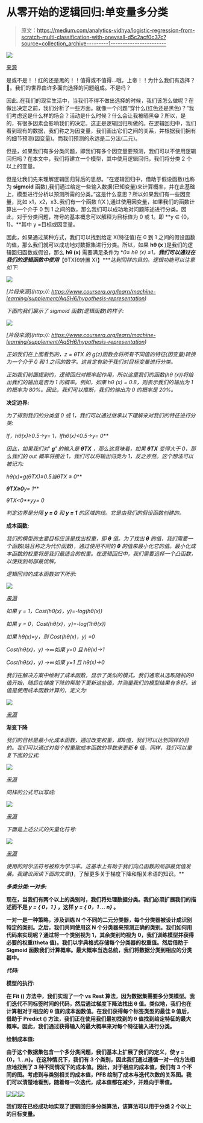 # 从零开始的逻辑回归:单变量多分类

> 原文：<https://medium.com/analytics-vidhya/logistic-regression-from-scratch-multi-classification-with-onevsall-d5c2acf0c37c?source=collection_archive---------1----------------------->

![](img/0f24d53a6868f6e6fc55a8745085e81d.png)

[来源](https://www.coursera.org/learn/machine-learning)

是或不是！！红的还是黑的！！值得或不值得…哦，上帝！！为什么我们有选择？🤔。我们的世界由许多面向选择的问题组成。不是吗？

因此..在我们的现实生活中，当我们不得不做出选择的时候，我们该怎么做呢？在做出决定之前，我们分析了一些方面。就像一个问题“穿什么(红色还是黑色)？”我们考虑这是什么样的场合？活动是什么时候？什么会让我被晒黑😁？所以，是的，有很多因素会影响我们的决定。这正是逻辑回归所做的。在逻辑回归中，我们看到现有的数据，我们称之为因变量，我们画出它们之间的关系，并根据我们拥有的细节预测(因变量)。而我们预测的永远是二分法(二元)。

但是，如果我们有多分类问题，即我们有多个因变量要预测，我们可以不使用逻辑回归吗？在本文中，我们将建立一个模型，其中使用逻辑回归，我们将分类 2 个以上的变量。

但是让我们先来理解逻辑回归背后的思想。“在逻辑回归中，借助于假设函数(也称为 **sigmoid** 函数),我们通过给定一些输入数据(已知变量)来计算概率，并在此基础上，模型进行分析以预测所需的分类。”这是什么意思？所以如果我们有一些因变量，比如 x1，x2，x3..我们有一个函数 f(X ),通过使用因变量，如果我们的函数计算出一个介于 0 到 1 之间的数，那么我们可以成功地对问题陈述进行分类。因此，对于分类问题，符号的基本概念可以解释为目标值为 0 或 1。即 **y ∈ {0，1}。**其中 y =目标或因变量。

因此，如果通过某种方式，我们可以找到给定 X(特征值)在 0 到 1 之间的假设函数的值，那么我们就可以成功地对数据集进行分类。所以，如果 **hθ (x** )是我们的逻辑回归函数或假设，那么 **hθ (x)** 需要满足条件为 **0≤ hθ (x) ≤1。**我们可以通过在我们的逻辑函数中使用***【θTX(θ转置 X)】****达到同样的目的。逻辑功能可以注意如下:*

*![](img/83072b9074d40036ff95d672d9db540f.png)*

*[片段来源](http://: https://www.coursera.org/learn/machine-learning/supplement/AqSH6/hypothesis-representation)*

*下图向我们展示了 sigmoid 函数(逻辑函数)的样子:*

*![](img/4c7216a1e3143593db24068bdd576eb9.png)*

*[片段来源](http://: https://www.coursera.org/learn/machine-learning/supplement/AqSH6/hypothesis-representation)*

*正如我们在上面看到的，z = θTX 的 g(z)函数会将所有不同值的特征(因变量)转换为一个介于 0 和 1 之间的数字。这肯定有助于我们对目标变量进行分类。*

*正如我们前面提到的，逻辑回归对概率起作用，所以这里我们的函数(hθ (x))将给出我们的输出是否为 1 的概率。例如，如果 hθ (x) = 0.8，则表示我们的输出为 1 的概率为 80%。因此，我们可以推断，我们的输出为 0 的概率是 20%。*

****决定边界:****

*为了得到我们的分类值 0 或 1，我们可以通过继承以下理解来对我们的特征进行分类:*

****If，hθ*(*x*)≥0.5→*y*= 1，If*hθ*(*x*)<0.5→*y*= 0***

*因此，如果我们对' **g'** 的输入是 **θTX** ，那么这意味着，如果 **θTX** 变得大于 0，那么我们的 out 概率将接近 1，我们可以将输出归类为 1，反之亦然。这个想法可以被记为:*

****hθ*(*x*)=*g*(*θTX*)≥0.5*当θTX* ≥ 0***

****θTX*≥0****y= 1***

****θTX*<0**y*y*= 0*

*判定边界是分隔 ***y = 0*** 和 ***y = 1*** 的区域的线。它是由我们的假设函数创建的。*

****成本函数:****

*我们的模型的主要目标应该是找出权重，即 ***θ*** 值。为了找出 ***θ*** 的值，我们需要一个函数(姑且称之为代价函数)，通过使用不同的 ***θ*** 的值来最小化它的值。最小化成本函数的权重将是我们最适合的权重。在逻辑回归中，我们需要选择一个凸函数，以便找到局部最优解。*

*逻辑回归的成本函数如下所示:*

*![](img/3718bfd8913378c04dc58b56344e2cfc.png)*

*[来源](https://www.coursera.org/learn/machine-learning/supplement/bgEt4/cost-function)*

*如果 y = 1，Cost(hθ(x)，y)=-log(hθ(x))*

*如果 y = 0，Cost(hθ(x)，y)=-log(1hθ(x))*

*如果 hθ(x)=y，则 Cost(hθ(x)，y) =0*

*Cost(hθ(x)，y) →∞如果 y=0 且 hθ(x)→1*

*Cost(hθ(x)，y) →∞如果 y=1 且 hθ(x)→0*

*我们在解决方案中绘制了成本函数，显示了类似的模式。我们通常从选取随机的θ值开始，随后在梯度下降的帮助下更新这些值，并测量我们的模型结果有多好。该值是使用成本函数计算的，定义为:*

*![](img/01c590f9f5c3d4cef9361bb28030c3ea.png)*

*[来源](https://www.coursera.org/learn/machine-learning/supplement/bgEt4/cost-function)*

****渐变下降****

*我们的目标是最小化成本函数，通过改变权重，即θ值，我们可以达到同样的目的。我们可以通过对每个权重取成本函数的导数来更新 ***θ*** 值。同样，我们可以重复下面的公式:*

*![](img/ec0ce743fcdc39be7d64c867699bf013.png)*

*[来源](https://www.coursera.org/learn/machine-learning/supplement/0hpMl/simplified-cost-function-and-gradient-descent)*

*同样的公式可以写成:*

*![](img/1c03e467b434e0a13e749d1c3ba39154.png)*

*[来源](https://www.coursera.org/learn/machine-learning/supplement/0hpMl/simplified-cost-function-and-gradient-descent)*

*下面是上述公式的矢量化符号:*

*![](img/5227cac60e4c9eef744893d7b8199a8f.png)*

*[来源](https://www.coursera.org/learn/machine-learning/supplement/0hpMl/simplified-cost-function-and-gradient-descent)*

*使用的阿尔法符号被称为学习率。这基本上有助于我们向凸函数的局部最优值发展。我建议阅读下面的文章([](https://towardsdatascience.com/understanding-the-mathematics-behind-gradient-descent-dde5dc9be06e)****)***，了解更多关于梯度下降和相关术语的知识。**

*****多类分类:一对多:*****

**现在，当我们有两个以上的类别时，我们将处理数据分类。我们必须扩展我们的描述而不是 ***y = { 0，1 }*** ，这样 ***y = { 0，1 … n}*** 。**

**一对一是一种策略，涉及训练 N 个不同的二元分类器，每个分类器被设计成识别特定的类别。之后，我们共同使用这 N 个分类器来预测正确的类别。我们如何用代码来实现呢？通过将一个类别视为 1，其余类别均视为 0，我们训练模型并获得必要的权重(theta 值)。我们以字典格式存储每个分类器的权重值。然后借助于 **Sigmoid 函数**我们计算概率。最大概率当选总统，我们将数据分类到相应的分类器中。**

*****代码:*****

****模型的执行:****

**在 **Fit ()** 方法中，我们实现了一个 vs Rest 算法，因为数据集需要多分类模型。我们迭代不同标签时间的代码，然后通过梯度下降法找出 **θ** 值。类似地，我们也在计算相对于相应的 **θ** 值的成本函数值。在我们获得每个标签类型的最佳 **θ** 值后，借助于 **Predict ()** 方法，我们正在使用我们最初找到的 **θ** 值找到给定特征的最大概率。因此，我们通过获得输入的最大概率来对每个特征输入进行分类。**

****绘制成本值:****

**由于这个数据集包含一个多分类问题，我们基本上扩展了我们的定义，使 y = {0，1…n}。在这种情况下，我们有 3 个类别，因此我们通过遵循一对一的方法相应地找到了 3 种不同情况下的成本值。因此，对于相应的成本值，我们有 3 个不同的图。考虑到与类别相关的成本值，PFB 绘制了成本与迭代次数的关系图。我们可以清楚地看到，随着每一次迭代，成本值都在减少，并趋向于零值。**

**![](img/b8fe08cadb77e09d37c269081a0a7297.png)****![](img/cc3c56e06c247b103d1b64a90fe9961e.png)****![](img/d3c7137e11b0c272bb15d7d82b940cef.png)**

**我们现在已经成功地实现了逻辑回归多分类算法，该算法可以用于分类 2 个以上的目标变量。**